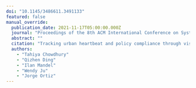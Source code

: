 ```yaml
---
doi: "10.1145/3486611.3491133"
featured: false
manual_override:
  publication_date: 2021-11-17T05:00:00.000Z
  journal: "Proceedings of the 8th ACM International Conference on Systems for Energy-Efficient Buildings, Cities, and Transportation"
  abstract: ""
  citation: "Tracking urban heartbeat and policy compliance through vision and language-based sensing (2021)"
  authors:
    - "Tahiya Chowdhury"
    - "Qizhen Ding"
    - "Ilan Mandel"
    - "Wendy Ju"
    - "Jorge Ortiz"
---
```


<!-- You can add additional content about this publication here if needed -->
